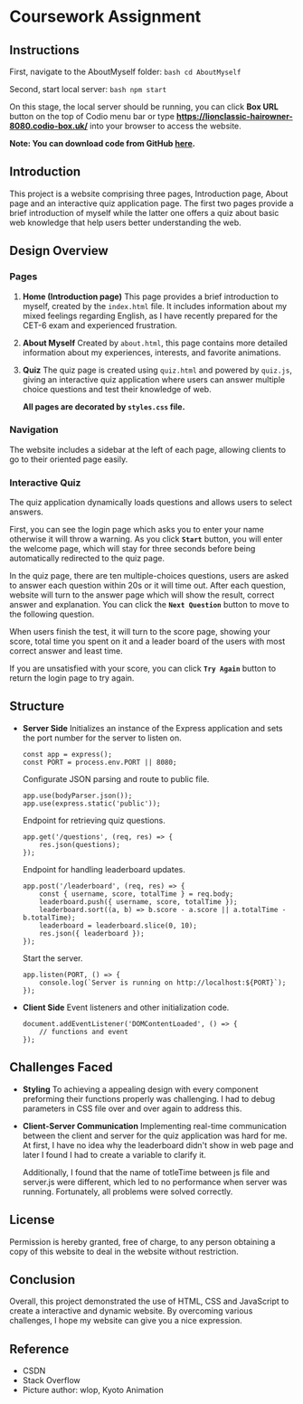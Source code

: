 # Coursework Assignment

## Instructions

First, navigate to the AboutMyself folder:
    ```bash
    cd AboutMyself
    ```
    
Second, start local server:
    ```bash
    npm start
    ```

On this stage, the local server should be running, you can click **Box URL** button on the top of Codio menu bar or type **https://lionclassic-hairowner-8080.codio-box.uk/** into your browser to access the website.

**Note: You can download code from GitHub [here](https://github.com/lucy0578/Web-Assignment.git).**


## Introduction
This project is a website comprising three pages, Introduction page, About page and an interactive quiz application page. The first two pages provide a brief introduction of myself while the latter one offers a quiz about basic web knowledge that help users better understanding the web.

## Design Overview
### Pages
1. **Home (Introduction page)**
    This page provides a brief introduction to myself, created by the `index.html` file. It includes information about my mixed feelings regarding English, as I have recently prepared for the CET-6 exam and experienced frustration.

2. **About Myself** 
    Created by `about.html`, this page contains more detailed information about my experiences, interests, and favorite animations.

3. **Quiz** 
    The quiz page is created using `quiz.html` and powered by `quiz.js`, giving an interactive quiz application where users can answer multiple choice questions and test their knowledge of web.

    **All pages are decorated by `styles.css` file.**

### Navigation
The website includes a sidebar at the left of each page, allowing clients to go to their oriented page easily.

### Interactive Quiz

The quiz application dynamically loads questions and allows users to select answers. 

First, you can see the login page which asks you to enter your name otherwise it will throw a warning. As you click **`Start`** button, you will enter the welcome page, which will stay for three seconds before being automatically redirected to the quiz page.

In the quiz page, there are ten multiple-choices questions, users are asked to answer each question within 20s or it will time out. After each question, website will turn to the answer page which will show the result, correct answer and explanation. You can click the **`Next Question`** button to move to the following question.

When users finish the test, it will turn to the score page, showing your score, total time you spent on it and a leader board of the users with most correct answer and least time.

If you are unsatisfied with your score, you can click **`Try Again`** button to return the login page to try again.


## Structure

* **Server Side**
    Initializes an instance of the Express application and sets the port number for the server to listen on.
    ```
    const app = express();
    const PORT = process.env.PORT || 8080;
    ```

    Configurate JSON parsing and route to public file.
    ```
    app.use(bodyParser.json());
    app.use(express.static('public'));
    ```

    Endpoint for retrieving quiz questions.
    ```
    app.get('/questions', (req, res) => {
        res.json(questions);
    });
    ```

    Endpoint for handling leaderboard updates.
    ```
    app.post('/leaderboard', (req, res) => {
        const { username, score, totalTime } = req.body;
        leaderboard.push({ username, score, totalTime });
        leaderboard.sort((a, b) => b.score - a.score || a.totalTime - b.totalTime);
        leaderboard = leaderboard.slice(0, 10);
        res.json({ leaderboard });
    });
    ```

    Start the server.
    ```
    app.listen(PORT, () => {
        console.log(`Server is running on http://localhost:${PORT}`);
    });
    ```

* **Client Side**
    Event listeners and other initialization code.
    ```
    document.addEventListener('DOMContentLoaded', () => {
        // functions and event
    });
    ```


## Challenges Faced
* **Styling**
    To achieving a appealing design with every component preforming their functions properly was challenging. I had to debug parameters in CSS file over and over again to address this.

* **Client-Server Communication**
    Implementing real-time communication between the client and server for the quiz application was hard for me. At first, I have no idea why the leaderboard didn't show in web page and later I found I had to create a variable to clarify it. 
    
    Additionally, I found that the name of totleTime between js file and server.js were different, which led to no performance when server was running. Fortunately, all problems were solved correctly.



## License

Permission is hereby granted, free of charge, to any person obtaining a copy of this website to deal in the website without restriction.

## Conclusion

Overall, this project demonstrated the use of HTML, CSS and JavaScript to create a interactive and dynamic website. By overcoming various challenges, I hope my website can give you a nice expression.

## Reference
* CSDN
* Stack Overflow
* Picture author: wlop, Kyoto Animation
